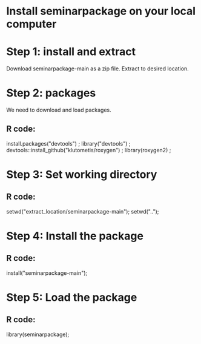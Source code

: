 # Install seminarpackage on your local computer

# Step 1: install and extract

Download seminarpackage-main as a zip file. Extract to desired location.

# Step 2: packages
We need to download and load packages.
## R code:

install.packages("devtools") ;
library("devtools") ;
devtools::install_github("klutometis/roxygen") ;
library(roxygen2) ;

# Step 3: Set working directory

## R code:
setwd("extract_location/seminarpackage-main");
setwd("..");

# Step 4: Install the package

## R code:
install("seminarpackage-main");

# Step 5: Load the package

## R code:
library(seminarpackage);
